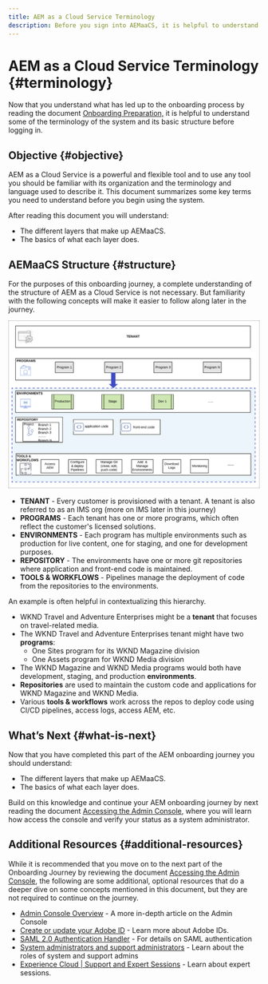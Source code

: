```yaml
---
title: AEM as a Cloud Service Terminology
description: Before you sign into AEMaaCS, it is helpful to understand some of the terminology of the system and its basic structure.
---
```


# AEM as a Cloud Service Terminology {#terminology}

Now that you understand what has led up to the onboarding process by reading the document [Onboarding Preparation,](preparation.md) it is helpful to understand some of the terminology of the system and its basic structure before logging in.

## Objective {#objective}

AEM as a Cloud Service is a powerful and flexible tool and to use any tool you should be familiar with its organization and the terminology and language used to describe it. This document summarizes some key terms you need to understand before you begin using the system.

After reading this document you will understand:

* The different layers that make up AEMaaCS.
* The basics of what each layer does.

## AEMaaCS Structure {#structure}

For the purposes of this onboarding journey, a complete understanding of the structure of AEM as a Cloud Service is not necessary. But familiarity with the following concepts will make it easier to follow along later in the journey.

![Cloud Manager structure](/help/journey-sites/quick-site/assets/cloud-manager-structure.png)

* **TENANT** - Every customer is provisioned with a tenant. A tenant is also referred to as an IMS org (more on IMS later in this journey)
* **PROGRAMS** - Each tenant has one or more programs, which often reflect the customer's licensed solutions.
* **ENVIRONMENTS** - Each program has multiple environments such as production for live content, one for staging, and one for development purposes.
* **REPOSITORY** - The environments have one or more git repositories where application and front-end code is maintained.
* **TOOLS &amp; WORKFLOWS** - Pipelines manage the deployment of code from the repositories to the environments.

An example is often helpful in contextualizing this hierarchy.

* WKND Travel and Adventure Enterprises might be a **tenant** that focuses on travel-related media.
* The WKND Travel and Adventure Enterprises tenant might have two **programs**: 
  * One Sites program for its WKND Magazine division
  * One Assets program for WKND Media division
* The WKND Magazine and WKND Media programs would both have development, staging, and production **environments**.
* **Repositories** are used to maintain the custom code and applications for WKND Magazine and WKND Media.
* Various **tools &amp; workflows** work across the repos to deploy code using CI/CD pipelines, access logs, access AEM, etc.

## What’s Next {#what-is-next}

Now that you have completed this part of the AEM onboarding journey you should understand:

* The different layers that make up AEMaaCS.
* The basics of what each layer does.

Build on this knowledge and continue your AEM onboarding journey by next reading the document [Accessing the Admin Console](admin-console.md), where you will learn how access the console and verify your status as a system administrator.

## Additional Resources {#additional-resources}

While it is recommended that you move on to the next part of the Onboarding Journey by reviewing the document [Accessing the Admin Console](admin-console.md), the following are some additional, optional resources that do a deeper dive on some concepts mentioned in this document, but they are not required to continue on the journey.

* [Admin Console Overview](https://helpx.adobe.com/enterprise/using/admin-console.html) - A more in-depth article on the Admin Console
* [Create or update your Adobe ID](https://helpx.adobe.com/ca/manage-account/using/create-update-adobe-id.html#HowtocreateorupdateyourAdobeID) - Learn more about Adobe IDs.
* [SAML 2.0 Authentication Handler](https://experienceleague.adobe.com/docs/experience-manager-65/administering/security/saml-2-0-authenticationhandler.html) - For details on SAML authentication
* [System administrators and support administrators](https://helpx.adobe.com/enterprise/using/admin-roles.ug.html) - Learn about the roles of system and support admins
* [Experience Cloud | Support and Expert Sessions](https://helpx.adobe.com/enterprise/admin-guide.html/enterprise/using/support-for-experience-cloud.ug.html) - Learn about expert sessions.
